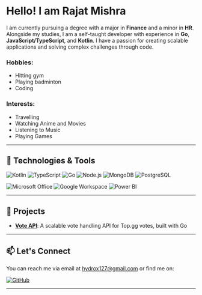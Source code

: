 # Hello! I am Rajat Mishra

I am currently pursuing a degree with a major in **Finance** and a minor in **HR**. Alongside my studies, I am a self-taught developer with experience in **Go**, **JavaScript/TypeScript**, and **Kotlin**. I have a passion for creating scalable applications and solving complex challenges through code.

### Hobbies:
- Hitting gym
- Playing badminton
- Coding

### Interests:
- Travelling
- Watching Anime and Movies
- Listening to Music
- Playing Games


---

## 🔧 Technologies & Tools

![Kotlin](https://img.shields.io/badge/Kotlin-0095D5?style=for-the-badge&logo=kotlin&logoColor=white)
![TypeScript](https://img.shields.io/badge/TypeScript-007ACC?style=for-the-badge&logo=typescript&logoColor=white)
![Go](https://img.shields.io/badge/Go-00ADD8?style=for-the-badge&logo=go&logoColor=white)
![Node.js](https://img.shields.io/badge/Node.js-43853D?style=for-the-badge&logo=node.js&logoColor=white)
![MongoDB](https://img.shields.io/badge/MongoDB-4EA94B?style=for-the-badge&logo=mongodb&logoColor=white)
![PostgreSQL](https://img.shields.io/badge/PostgreSQL-316192?style=for-the-badge&logo=postgresql&logoColor=white)

![Microsoft Office](https://img.shields.io/badge/Microsoft_Office-D83B01?style=for-the-badge&logo=microsoft-office&logoColor=white)
![Google Workspace](https://img.shields.io/badge/Google_Workspace-4285F4?style=for-the-badge&logo=google-workspace&logoColor=white)
![Power BI](https://img.shields.io/badge/Power_BI-F2C811?style=for-the-badge&logo=power-bi&logoColor=black)

---

## 📂 Projects

- **[Vote API](https://github.com/tuneorg/vote-api)**: A scalable vote handling API for Top.gg votes, built with Go
---

## 📫 Let's Connect

You can reach me via email at [hydrox127@gmail.com](mailto:hydrox127@gmail.com) or find me on:

[![GitHub](https://img.shields.io/badge/GitHub-black?style=for-the-badge&logo=github)](https://github.com/itsmishra)

---
